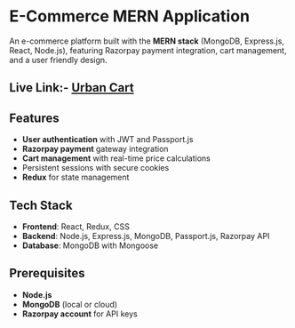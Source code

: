 # E-Commerce MERN Application

An e-commerce platform built with the **MERN stack** (MongoDB, Express.js, React, Node.js), featuring Razorpay payment integration, cart management, and a user friendly design.

## Live Link:- [Urban Cart](https://urban-cart-git-main-harshh-singhs-projects.vercel.app/)

## Features

- **User authentication** with JWT and Passport.js
- **Razorpay payment** gateway integration
- **Cart management** with real-time price calculations
- Persistent sessions with secure cookies
- **Redux** for state management

## Tech Stack

- **Frontend**: React, Redux, CSS
- **Backend**: Node.js, Express.js, MongoDB, Passport.js, Razorpay API
- **Database**: MongoDB with Mongoose

## Prerequisites

- **Node.js**
- **MongoDB** (local or cloud)
- **Razorpay account** for API keys
